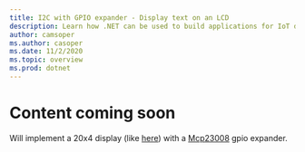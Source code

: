 ```yaml
---
title: I2C with GPIO expander - Display text on an LCD
description: Learn how .NET can be used to build applications for IoT devices and scenarios.
author: camsoper
ms.author: casoper
ms.date: 11/2/2020
ms.topic: overview
ms.prod: dotnet
---
```


# Content coming soon

Will implement a 20x4 display (like [here](https://github.com/dotnet/iot/tree/master/src/devices/CharacterLcd)) with a [Mcp23008](https://github.com/dotnet/iot/tree/master/src/devices/Mcp23xxx) gpio expander.
 

